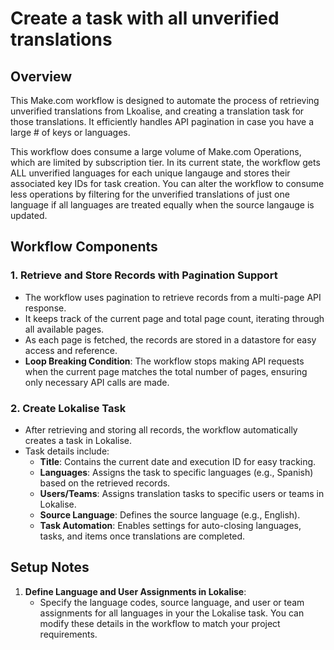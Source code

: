 # Create a task with all unverified translations

## Overview

This Make.com workflow is designed to automate the process of retrieving unverified translations from Lkoalise, and creating a translation task for those translations. It efficiently handles API pagination in case you have a large # of keys or languages.

This workflow does consume a large volume of Make.com Operations, which are limited by subscription tier. In its current state, the workflow gets ALL unverified languages for each unique langauge and stores their associated key IDs for task creation. You can alter the workflow to consume less operations by filtering for the unverified translations of just one language if all languages are treated equally when the source langauge is updated. 

## Workflow Components

### 1. **Retrieve and Store Records with Pagination Support**
   - The workflow uses pagination to retrieve records from a multi-page API response. 
   - It keeps track of the current page and total page count, iterating through all available pages.
   - As each page is fetched, the records are stored in a datastore for easy access and reference. 
   - **Loop Breaking Condition**: The workflow stops making API requests when the current page matches the total number of pages, ensuring only necessary API calls are made.

### 2. **Create Lokalise Task**
   - After retrieving and storing all records, the workflow automatically creates a task in Lokalise.
   - Task details include:
      - **Title**: Contains the current date and execution ID for easy tracking.
      - **Languages**: Assigns the task to specific languages (e.g., Spanish) based on the retrieved records.
      - **Users/Teams**: Assigns translation tasks to specific users or teams in Lokalise.
      - **Source Language**: Defines the source language (e.g., English).
      - **Task Automation**: Enables settings for auto-closing languages, tasks, and items once translations are completed.

## Setup Notes

1. **Define Language and User Assignments in Lokalise**:
   - Specify the language codes, source language, and user or team assignments for all languages in your  the Lokalise task. You can modify these details in the workflow to match your project requirements.


